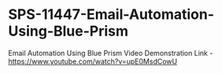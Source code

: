 # SPS-11447-Email-Automation-Using-Blue-Prism
Email Automation Using Blue Prism
Video Demonstration Link - https://www.youtube.com/watch?v=upE0MsdCowU 
